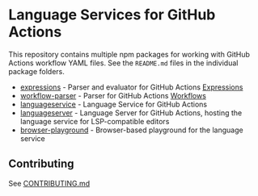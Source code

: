 # Language Services for GitHub Actions

This repository contains multiple npm packages for working with GitHub Actions workflow YAML files. See the `README.md` files in the individual package folders.

- [expressions](./expressions) - Parser and evaluator for GitHub Actions [Expressions](https://docs.github.com/actions/learn-github-actions/expressions)
- [workflow-parser](./workflow-parser) - Parser for GitHub Actions [Workflows](https://docs.github.com/actions/learn-github-actions/workflow-syntax-for-github-actions)
- [languageservice](./languageservice) - Language Service for GitHub Actions
- [languageserver](./languageserver) - Language Server for GitHub Actions, hosting the language service for LSP-compatible editors
- [browser-playground](./browser-playground) - Browser-based playground for the language service

## Contributing

See [CONTRIBUTING.md](./CONTRIBUTING.md)